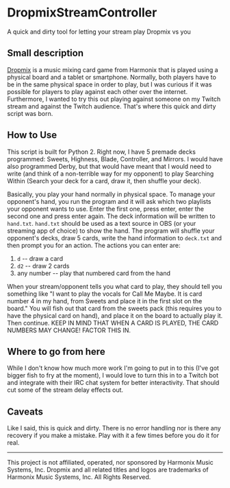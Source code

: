 # DropmixStreamController
A quick and dirty tool for letting your stream play Dropmix vs you


## Small description

[Dropmix](https://dropmix.hasbro.com/) is a music mixing card game from Harmonix that is played using a physical board and a tablet or smartphone.  Normally, both players have to be in the same physical space in order to play, but I was curious if it was possible for players to play against each other over the internet.  Furthermore, I wanted to try this out playing against someone on my Twitch stream and against the Twitch audience.  That's where this quick and dirty script was born.

## How to Use

This script is built for Python 2.  Right now, I have 5 premade decks programmed: Sweets, Highness, Blade, Controller, and Mirrors. I would have also programmed Derby, but that would have meant that I would need to write (and think of a non-terrible way for my opponent) to play Searching Within (Search your deck for a card, draw it, then shuffle your deck). 

Basically, you play your hand normally in physical space. To manage your opponent's hand, you run the program and it will ask which two playlists your opponent wants to use. Enter the first one, press enter, enter the second one and press enter again. The deck information will be written to `hand.txt`. `hand.txt` should be used as a text source in OBS (or your streaming app of choice) to show the hand. The program will shuffle your opponent's decks, draw 5 cards, write the hand information to `deck.txt` and then prompt you for an action.  The actions you can enter are:

1) `d` -- draw a card
2) `d2` -- draw 2 cards
3) any number -- play that numbered card from the hand

When your stream/opponent tells you what card to play, they should tell you something like "I want to play the vocals for Call Me Maybe. It is card number 4 in my hand, from Sweets and place it in the first slot on the board."  You will fish out that card from the sweets pack (this requires you to have the physical card on hand), and place it on the board to actually play it. Then continue. KEEP IN MIND THAT WHEN A CARD IS PLAYED, THE CARD NUMBERS MAY CHANGE! FACTOR THIS IN.

## Where to go from here

While I don't know how much more work I'm going to put in to this (I've got bigger fish to fry at the moment), I would love to turn this in to a Twitch bot and integrate with their IRC chat system for better interactivity. That should cut some of the stream delay effects out.

## Caveats

Like I said, this is quick and dirty.  There is no error handling nor is there any recovery if you make a mistake.  Play with it a few times before you do it for real.


-----

This project is not affiliated, operated, nor sponsored by Harmonix Music Systems, Inc. Dropmix and all related titles and logos are trademarks of Harmonix Music Systems, Inc. All Rights Reserved.

